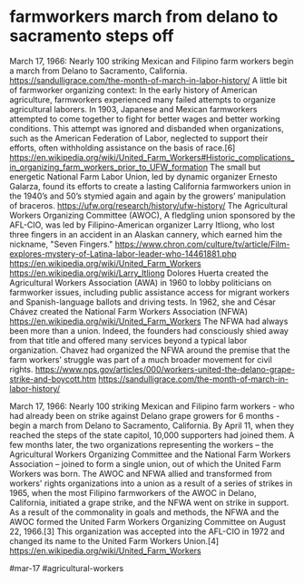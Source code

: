# farmworkers march from delano to sacramento steps off

March 17, 1966: Nearly 100 striking Mexican and Filipino farm workers begin a march from Delano to Sacramento, California.
https://sandulligrace.com/the-month-of-march-in-labor-history/ 
A little bit of farmworker organizing context: 
In the early history of American agriculture, farmworkers experienced many failed attempts to organize agricultural laborers. In 1903, Japanese and Mexican farmworkers attempted to come together to fight for better wages and better working conditions. This attempt was ignored and disbanded when organizations, such as the American Federation of Labor, neglected to support their efforts, often withholding assistance on the basis of race.[6]
https://en.wikipedia.org/wiki/United_Farm_Workers#Historic_complications_in_organizing_farm_workers_prior_to_UFW_formation 
The small but energetic National Farm Labor Union, led by dynamic organizer Ernesto Galarza, found its efforts to create a lasting California farmworkers union in the 1940’s and 50’s stymied again and again by the growers’ manipulation of braceros.
https://ufw.org/research/history/ufw-history/ 
The Agricultural Workers Organizing Committee (AWOC), A fledgling union sponsored by the AFL-CIO, was led by Filipino-American organizer Larry Itliong, who lost three fingers in an accident in an Alaskan cannery, which earned him the nickname, "Seven Fingers." 
https://www.chron.com/culture/tv/article/Film-explores-mystery-of-Latina-labor-leader-who-14461881.php 
https://en.wikipedia.org/wiki/United_Farm_Workers
https://en.wikipedia.org/wiki/Larry_Itliong
Dolores Huerta created the Agricultural Workers Association (AWA) in 1960 to lobby politicians on farmworker issues, including public assistance access for migrant workers and Spanish-language ballots and driving tests. In 1962, she and César Chávez created the National Farm Workers Association (NFWA)
https://en.wikipedia.org/wiki/United_Farm_Workers 
The NFWA had always been more than a union.
Indeed, the founders had consciously shied away from that title and offered many services beyond a typical labor organization. Chavez had organized the NFWA around the premise that the farm workers’ struggle was part of a much broader movement for civil rights.
https://www.nps.gov/articles/000/workers-united-the-delano-grape-strike-and-boycott.htm 
https://sandulligrace.com/the-month-of-march-in-labor-history/ 

March 17, 1966: Nearly 100 striking Mexican and Filipino farm workers - who had already been on strike against Delano grape growers for 6 months - begin a march from Delano to Sacramento, California. By April 11, when they reached the steps of the state capitol, 10,000 supporters had joined them.
A few months later, the two organizations representing the workers – the Agricultural Workers Organizing Committee and the National Farm Workers Association – joined to form a single union, out of which the United Farm Workers was born.
The AWOC and NFWA allied and transformed from workers' rights organizations into a union as a result of a series of strikes in 1965, when the most Filipino farmworkers of the AWOC in Delano, California, initiated a grape strike, and the NFWA went on strike in support. As a result of the commonality in goals and methods, the NFWA and the AWOC formed the United Farm Workers Organizing Committee on August 22, 1966.[3] This organization was accepted into the AFL-CIO in 1972 and changed its name to the United Farm Workers Union.[4]
https://en.wikipedia.org/wiki/United_Farm_Workers 

#mar-17 #agricultural-workers